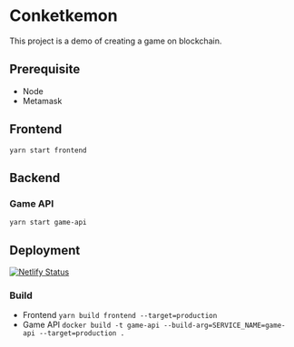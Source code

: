 # Conketkemon

This project is a demo of creating a game on blockchain.

## Prerequisite

- Node
- Metamask

## Frontend

`yarn start frontend`

## Backend

### Game API

`yarn start game-api`

## Deployment

[![Netlify Status](https://api.netlify.com/api/v1/badges/8f5b43bf-e75e-4a51-b132-9972d647687e/deploy-status)](https://app.netlify.com/sites/conketkemon/deploys)

### Build

- Frontend `yarn build frontend --target=production`
- Game API `docker build -t game-api --build-arg=SERVICE_NAME=game-api --target=production .`

